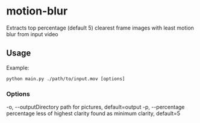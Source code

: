 # motion-blur
Extracts top percentage (default 5) clearest frame images with least motion blur from input video

## Usage
Example:
```
python main.py ./path/to/input.mov [options]
```

### Options
  -o, --outputDirectory        path for pictures, default=output
  -p, --percentage             percentage less of highest clarity found as minimum clarity, default=5
